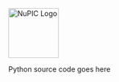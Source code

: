 <img src="http://numenta.org/87b23beb8a4b7dea7d88099bfb28d182.svg" alt="NuPIC Logo" width=100/>

Python source code goes here
